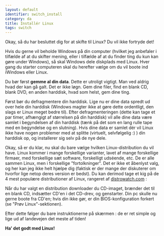 ```yaml
---
layout: default
identifier: switch_install
category: da
title: Installér Linux
tags: switch
---
```


Okay, så du har besluttet dig for at skifte til Linux? Du vil ikke fortryde det!

Hvis du gerne vil beholde Windows på din computer (hvilket jeg anbefaler i tilfælde af at du skifter mening, eller i tilfælde af at du finder ting du kun kan gøre under Windows), så skal Windows dele diskplads med Linux. Hver gang du starter computeren skal du herefter vælge om du vil boote ind iWindows eller Linux. 

Du bør først <b>gemme al din data</b>. Dette er utroligt vigtigt. Man ved aldrig hvad der kan gå galt. Det er ikke løgn. Gem dine filer, find en blank CD, blank DVD, en anden harddisk, hvad som helst, gem dine ting.

Først bør du defragmentere din harddisk. Lige nu er dine data spredt ud over hele din harddisk (Windows magter ikke at gøre dette ordentligt, den slags er Linux meget bedre til). Efter defragmenteringen (dette kan tage et par timer, afhængigt af størrelsen på din harddisk) vil alle dine data være samlet i begyndelsen af din harddisk (tænk på det som en lang rulle tape med en begyndelse og en slutning). Hvis dine data er samlet dér vil Linux ikke have nogen problemer med at splitte (virtuelt, selvfølgelig :) ) din harddisk op, og installerer sig selv på de nye dele. 

Okay, så er du klar, nu skal du bare vælge hvilken Linux-distribution du vil have. Linux kommer i mange forskellige varianter, lavet af mange forskellige firmaer, med forskellige sæt software, forskelligt udséende, etc. De er alle sammen Linux, men i forskellige "fortolkninger". Det er ikke et åbenlyst valg, og her kan jeg ikke helt hjælpe dig (faktisk er der mange der diskuterer om hvorfor lige netop deres version er bedst). Du kan derimod tage et kig på de 4 mest populære distributioner af Linux, rangeret af <a href="http://www.distrowatch.com">distrowatch.com</a> :

<? make_distros_table() ?>

Når du har valgt en distribution downloader du CD-imaget, brænder det til en blank CD, indsætter CD'en i det CD-drev, og genstarter. Din pc skulle nu gerne boote fra CD'en; hvis din ikke gør, er din BIOS-konfiguration forkert (se "Prøv Linux"-sektionen).

Efter dette følger du bare instruktionerne på skærmen : de er ret simple og lige ud af landevejen det meste af tiden!

<b>Ha' det godt med Linux!</b>

